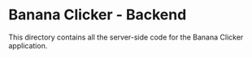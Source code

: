# Banana Clicker - Backend

This directory contains all the server-side code for the Banana Clicker application.
